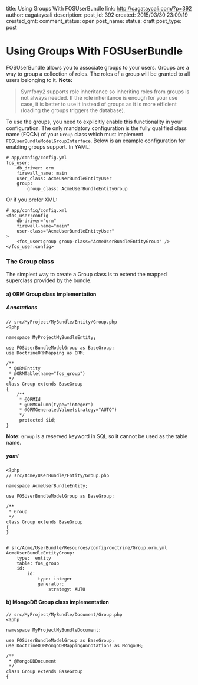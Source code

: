 title: Using Groups With FOSUserBundle
link: http://cagataycali.com/?p=392
author: cagataycali
description: 
post_id: 392
created: 2015/03/30 23:09:19
created_gmt: 
comment_status: open
post_name: 
status: draft
post_type: post

# Using Groups With FOSUserBundle

FOSUserBundle allows you to associate groups to your users. Groups are a way to group a collection of roles. The roles of a group will be granted to all users belonging to it. **Note:**

> Symfony2 supports role inheritance so inheriting roles from groups is not always needed. If the role inheritance is enough for your use case, it is better to use it instead of groups as it is more efficient (loading the groups triggers the database).

To use the groups, you need to explicitly enable this functionality in your configuration. The only mandatory configuration is the fully qualified class name (FQCN) of your `Group` class which must implement `FOSUserBundleModelGroupInterface`. Below is an example configuration for enabling groups support. In YAML: 
    
    
    # app/config/config.yml
    fos_user:
        db_driver: orm
        firewall_name: main
        user_class: AcmeUserBundleEntityUser
        group:
            group_class: AcmeUserBundleEntityGroup

Or if you prefer XML: 
    
    
    # app/config/config.xml
    <fos_user:config
        db-driver="orm"
        firewall-name="main"
        user-class="AcmeUserBundleEntityUser"
    >
        <fos_user:group group-class="AcmeUserBundleEntityGroup" />
    </fos_user:config>

### The Group class

The simplest way to create a Group class is to extend the mapped superclass provided by the bundle. 

#### a) ORM Group class implementation

##### Annotations
    
    
    // src/MyProject/MyBundle/Entity/Group.php
    <?php
    
    namespace MyProjectMyBundleEntity;
    
    use FOSUserBundleModelGroup as BaseGroup;
    use DoctrineORMMapping as ORM;
    
    /**
     * @ORMEntity
     * @ORMTable(name="fos_group")
     */
    class Group extends BaseGroup
    {
        /**
         * @ORMId
         * @ORMColumn(type="integer")
         * @ORMGeneratedValue(strategy="AUTO")
         */
         protected $id;
    }

**Note:** `Group` is a reserved keyword in SQL so it cannot be used as the table name. 

##### yaml
    
    
    <?php
    // src/Acme/UserBundle/Entity/Group.php
    
    namespace AcmeUserBundleEntity;
    
    use FOSUserBundleModelGroup as BaseGroup;
    
    /**
     * Group
     */
    class Group extends BaseGroup
    {
    }
    
    
    # src/Acme/UserBundle/Resources/config/doctrine/Group.orm.yml
    AcmeUserBundleEntityGroup:
        type:  entity
        table: fos_group
        id:
            id:
                type: integer
                generator:
                    strategy: AUTO

#### b) MongoDB Group class implementation
    
    
    // src/MyProject/MyBundle/Document/Group.php
    <?php
    
    namespace MyProjectMyBundleDocument;
    
    use FOSUserBundleModelGroup as BaseGroup;
    use DoctrineODMMongoDBMappingAnnotations as MongoDB;
    
    /**
     * @MongoDBDocument
     */
    class Group extends BaseGroup
    {